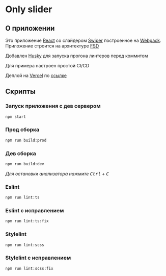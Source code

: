 # Only slider

## О приложении
Это приложение [React](https://react.dev/) со слайдером [Swiper](https://swiperjs.com/react) построенное на [Webpack](https://webpack.js.org/).
Приложение строится на архитектуре [FSD](https://feature-sliced.design/ru/)

Добавлен [Husky](https://typicode.github.io/husky/) для запуска прогона линтеров перед коммитом

Для примера настроен простой CI/CD

Деплой на [Vercel](https://vercel.com/) по [ссылке](https://only-slider.vercel.app/)

## Скрипты
### Запуск приложения с дев сервером
```bash
npm start
```
### Прод сборка
```bash
npm run build:prod
```

### Дев сборка
```bash
npm run build:dev
```
_Для остановки анализатора нажмите <kbd>Ctrl</kbd> + <kbd>C</kbd>_

### Eslint
```bash
npm run lint:ts
```
### Eslint с исправлением
```bash
npm run lint:ts:fix
```

### Stylelint
```bash
npm run lint:scss
```
### Stylelint с исправлением
```bash
npm run lint:scss:fix
```